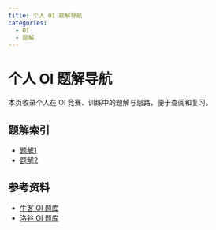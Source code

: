 ```yaml
---
title: 个人 OI 题解导航
categories:
  - OI
  - 题解
---
```


# 个人 OI 题解导航

本页收录个人在 OI 竞赛、训练中的题解与思路，便于查阅和复习。

## 题解索引
- [题解1](/blog/tutorials/oi/self/题解1.md)
- [题解2](/blog/tutorials/oi/self/题解2.md)


## 参考资料
- [牛客 OI 题库](https://ac.nowcoder.com/acm/problem/)
- [洛谷 OI 题库](https://www.luogu.com.cn/problem/list)
